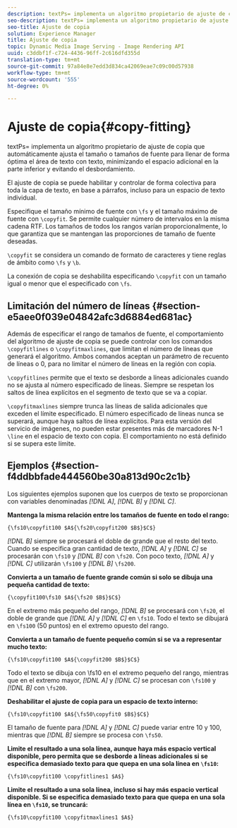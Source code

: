```yaml
---
description: textPs= implementa un algoritmo propietario de ajuste de copia que automáticamente ajusta el tamaño o tamaños de fuente para llenar de forma óptima el área de texto con texto, minimizando el espacio adicional en la parte inferior y evitando el desbordamiento.
seo-description: textPs= implementa un algoritmo propietario de ajuste de copia que automáticamente ajusta el tamaño o tamaños de fuente para llenar de forma óptima el área de texto con texto, minimizando el espacio adicional en la parte inferior y evitando el desbordamiento.
seo-title: Ajuste de copia
solution: Experience Manager
title: Ajuste de copia
topic: Dynamic Media Image Serving - Image Rendering API
uuid: c3ddbf1f-c724-4436-96ff-2c616dfd355d
translation-type: tm+mt
source-git-commit: 97a84e8e7edd3d834ca42069eae7c09c00d57938
workflow-type: tm+mt
source-wordcount: '555'
ht-degree: 0%

---
```



# Ajuste de copia{#copy-fitting}

textPs= implementa un algoritmo propietario de ajuste de copia que automáticamente ajusta el tamaño o tamaños de fuente para llenar de forma óptima el área de texto con texto, minimizando el espacio adicional en la parte inferior y evitando el desbordamiento.

El ajuste de copia se puede habilitar y controlar de forma colectiva para toda la capa de texto, en base a párrafos, incluso para un espacio de texto individual.

Especifique el tamaño mínimo de fuente con `\fs` y el tamaño máximo de fuente con `\copyfit`. Se permite cualquier número de intervalos en la misma cadena RTF. Los tamaños de todos los rangos varían proporcionalmente, lo que garantiza que se mantengan las proporciones de tamaño de fuente deseadas.

`\copyfit` se considera un comando de formato de caracteres y tiene reglas de ámbito como  `\fs` y  `\b`.

La conexión de copia se deshabilita especificando `\copyfit` con un tamaño igual o menor que el especificado con `\fs`.

## Limitación del número de líneas {#section-e5aee0f039e04842afc3d6884ed681ac}

Además de especificar el rango de tamaños de fuente, el comportamiento del algoritmo de ajuste de copia se puede controlar con los comandos `\copyfitlines` o `\copyfitmaxlines`, que limitan el número de líneas que generará el algoritmo. Ambos comandos aceptan un parámetro de recuento de líneas o 0, para no limitar el número de líneas en la región con copia.

`\copyfitlines` permite que el texto se desborde a líneas adicionales cuando no se ajusta al número especificado de líneas. Siempre se respetan los saltos de línea explícitos en el segmento de texto que se va a copiar.

`\copyfitmaxlines` siempre trunca las líneas de salida adicionales que exceden el límite especificado. El número especificado de líneas nunca se superará, aunque haya saltos de línea explícitos. Para esta versión del servicio de imágenes, no pueden estar presentes más de marcadores N-1 `\line` en el espacio de texto con copia. El comportamiento no está definido si se supera este límite.

## Ejemplos {#section-f4ddbbfade444560be30a813d90c2c1b}

Los siguientes ejemplos suponen que los cuerpos de texto se proporcionan con variables denominadas *[!DNL $A$]*, *[!DNL $B$]* y *[!DNL $C$]*.

**Mantenga la misma relación entre los tamaños de fuente en todo el rango:**

`{\fs10\copyfit100 $A${\fs20\copyfit200 $B$}$C$}`

*[!DNL $B$]* siempre se procesará el doble de grande que el resto del texto. Cuando se especifica gran cantidad de texto, *[!DNL $A$]* y *[!DNL $C$]* se procesarán con `\fs10` y *[!DNL $B$]* con `\fs20`. Con poco texto, *[!DNL $A$]* y *[!DNL $C$]* utilizarán `\fs100` y *[!DNL $B$]* `\fs200`.

**Convierta a un tamaño de fuente grande común si solo se dibuja una pequeña cantidad de texto:**

`{\copyfit100\fs10 $A${\fs20 $B$}$C$}`

En el extremo más pequeño del rango, *[!DNL $B$]* se procesará con `\fs20`, el doble de grande que *[!DNL $A$]* y *[!DNL $C$]* en `\fs10`. Todo el texto se dibujará en `\fs100` (50 puntos) en el extremo opuesto del rango.

**Convierta a un tamaño de fuente pequeño común si se va a representar mucho texto:**

`{\fs10\copyfit100 $A${\copyfit200 $B$}$C$}`

Todo el texto se dibuja con \fs10 en el extremo pequeño del rango, mientras que en el extremo mayor, *[!DNL $A$]* y *[!DNL $C$]* se procesan con `\fs100` y *[!DNL $B$]* con `\fs200`.

**Deshabilitar el ajuste de copia para un espacio de texto interno:**

`{\fs10\copyfit100 $A${\fs50\copyfit0 $B$}$C$}`

El tamaño de fuente para *[!DNL $A$]* y *[!DNL $C$]* puede variar entre 10 y 100, mientras que *[!DNL $B$]* siempre se procesa con `\fs50`.

**Limite el resultado a una sola línea, aunque haya más espacio vertical disponible, pero permita que se desborde a líneas adicionales si se especifica demasiado texto para que quepa en una sola línea en  `\fs10`:**

`{\fs10\copyfit100 \copyfitlines1 $A$}`

**Limite el resultado a una sola línea, incluso si hay más espacio vertical disponible. Si se especifica demasiado texto para que quepa en una sola línea en `\fs10`, se truncará:**

`{\fs10\copyfit100 \copyfitmaxlines1 $A$}`

